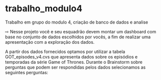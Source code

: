 # trabalho_modulo4
Trabalho em grupo do modulo 4, criação de banco de dados e analise 


⇨ Nesse projeto você e seu esquadrão devem montar um dashboard com base no conjunto de dados escolhidos por vocês, a fim de realizar uma apresentação com a exploração dos dados.


A partir dos dados fornecidos optamos por utilizar a tabela GOT_episodes_v4.cvs que apresenta dados sobre os episódios e temporadas da série Game of Thrones. Durante o Brainstorm sobre perguntas que podem ser respondidas pelos dados selecionamos as seguintes perguntas:

